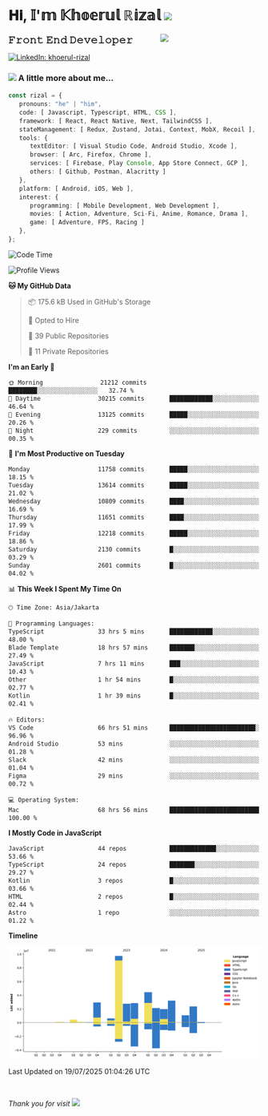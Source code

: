 <h1> 𝐇𝐢, 𝕀'𝕞 𝕂𝕙𝕠𝕖𝕣𝕦𝕝 ℝ𝕚𝕫𝕒𝕝 <img src="https://media.giphy.com/media/mGcNjsfWAjY5AEZNw6/giphy.gif" width="50"></h1>
<img align='right' src="https://media.giphy.com/media/v1.Y2lkPTc5MGI3NjExOWI2ajR2NGJubzBsZHFuaHMwajRrcDNsNXJwOG8yb3F0NjhkNXF4OSZlcD12MV9pbnRlcm5hbF9naWZfYnlfaWQmY3Q9cw/fkZukR450RQ1qnGaq9/giphy.gif" width="200">
<strong style="font-size:20px;">𝙵𝚛𝚘𝚗𝚝 𝙴𝚗𝚍 𝙳𝚎𝚟𝚎𝚕𝚘𝚙𝚎𝚛</strong>
</p></em>

[![LinkedIn: khoerul-rizal](https://img.shields.io/badge/khoerul--rizal-blue?style=flat-square&logo=Linkedin&logoColor=white&link=https://www.linkedin.com/in/khoerul-rizal/)](https://www.linkedin.com/in/khoerul-rizal/)

### <img src="https://media.giphy.com/media/VgCDAzcKvsR6OM0uWg/giphy.gif" width="50"> A little more about me...

```typescript
const rizal = {
   pronouns: "he" | "him",
   code: [ Javascript, Typescript, HTML, CSS ],
   framework: [ React, React Native, Next, TailwindCSS ],
   stateManagement: [ Redux, Zustand, Jotai, Context, MobX, Recoil ],
   tools: {
      textEditor: [ Visual Studio Code, Android Studio, Xcode ],
      browser: [ Arc, Firefox, Chrome ],
      services: [ Firebase, Play Console, App Store Connect, GCP ],
      others: [ Github, Postman, Alacritty ]
   },
   platform: [ Android, iOS, Web ],
   interest: {
      programming: [ Mobile Development, Web Development ],
      movies: [ Action, Adventure, Sci-Fi, Anime, Romance, Drama ],
      game: [ Adventure, FPS, Racing ]
   },
};
```

<!--START_SECTION:waka-->
![Code Time](http://img.shields.io/badge/Code%20Time-3%2C416%20hrs%2020%20mins-blue)

![Profile Views](http://img.shields.io/badge/Profile%20Views-0-blue)

**🐱 My GitHub Data** 

> 📦 175.6 kB Used in GitHub's Storage 
 > 
> 💼 Opted to Hire
 > 
> 📜 39 Public Repositories 
 > 
> 🔑 11 Private Repositories 
 > 
**I'm an Early 🐤** 

```text
🌞 Morning                21212 commits       ████████░░░░░░░░░░░░░░░░░   32.74 % 
🌆 Daytime                30215 commits       ████████████░░░░░░░░░░░░░   46.64 % 
🌃 Evening                13125 commits       █████░░░░░░░░░░░░░░░░░░░░   20.26 % 
🌙 Night                  229 commits         ░░░░░░░░░░░░░░░░░░░░░░░░░   00.35 % 
```
📅 **I'm Most Productive on Tuesday** 

```text
Monday                   11758 commits       █████░░░░░░░░░░░░░░░░░░░░   18.15 % 
Tuesday                  13614 commits       █████░░░░░░░░░░░░░░░░░░░░   21.02 % 
Wednesday                10809 commits       ████░░░░░░░░░░░░░░░░░░░░░   16.69 % 
Thursday                 11651 commits       ████░░░░░░░░░░░░░░░░░░░░░   17.99 % 
Friday                   12218 commits       █████░░░░░░░░░░░░░░░░░░░░   18.86 % 
Saturday                 2130 commits        █░░░░░░░░░░░░░░░░░░░░░░░░   03.29 % 
Sunday                   2601 commits        █░░░░░░░░░░░░░░░░░░░░░░░░   04.02 % 
```


📊 **This Week I Spent My Time On** 

```text
🕑︎ Time Zone: Asia/Jakarta

💬 Programming Languages: 
TypeScript               33 hrs 5 mins       ████████████░░░░░░░░░░░░░   48.00 % 
Blade Template           18 hrs 57 mins      ███████░░░░░░░░░░░░░░░░░░   27.49 % 
JavaScript               7 hrs 11 mins       ███░░░░░░░░░░░░░░░░░░░░░░   10.43 % 
Other                    1 hr 54 mins        █░░░░░░░░░░░░░░░░░░░░░░░░   02.77 % 
Kotlin                   1 hr 39 mins        █░░░░░░░░░░░░░░░░░░░░░░░░   02.41 % 

🔥 Editors: 
VS Code                  66 hrs 51 mins      ████████████████████████░   96.96 % 
Android Studio           53 mins             ░░░░░░░░░░░░░░░░░░░░░░░░░   01.28 % 
Slack                    42 mins             ░░░░░░░░░░░░░░░░░░░░░░░░░   01.04 % 
Figma                    29 mins             ░░░░░░░░░░░░░░░░░░░░░░░░░   00.72 % 

💻 Operating System: 
Mac                      68 hrs 56 mins      █████████████████████████   100.00 % 
```

**I Mostly Code in JavaScript** 

```text
JavaScript               44 repos            █████████████░░░░░░░░░░░░   53.66 % 
TypeScript               24 repos            ███████░░░░░░░░░░░░░░░░░░   29.27 % 
Kotlin                   3 repos             █░░░░░░░░░░░░░░░░░░░░░░░░   03.66 % 
HTML                     2 repos             █░░░░░░░░░░░░░░░░░░░░░░░░   02.44 % 
Astro                    1 repo              ░░░░░░░░░░░░░░░░░░░░░░░░░   01.22 % 
```



**Timeline**

![Lines of Code chart](https://raw.githubusercontent.com/khoerulrizal/khoerulrizal/main/assets/bar_graph.png)


 Last Updated on 19/07/2025 01:04:26 UTC
<!--END_SECTION:waka-->
</details>
<br/>

<em>Thank you for visit</em> <img src="https://media.giphy.com/media/v1.Y2lkPTc5MGI3NjExcHdvNm1qZWtjaGw0ZjdwM3Z3NnY2dHlueTVuODBta2FiY20wM2YybSZlcD12MV9pbnRlcm5hbF9naWZfYnlfaWQmY3Q9cw/tV25tpdKqdFa9x81k2/giphy.gif" width="40">
